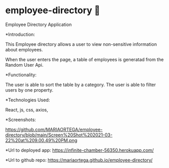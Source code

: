 # employee-directory 👤

Employee Directory Application

\*Introduction:

This Employee directory allows a user to view non-sensitive information about employees.

When the user enters the page, a table of employees is generatad from the Random User Api.

\*Functionality:

The user is able to sort the table by a category.
The user is able to filter users by one property.

\*Technologies Used:

React, js, css, axios,

\*Screenshots:

https://github.com/MARIAORTEGA/employee-directory/blob/main/Screen%20Shot%202021-03-22%20at%209.00.49%20PM.png

\*Url to deployed app:
https://infinite-chamber-56350.herokuapp.com/

\*Url to github repo:
https://mariaortega.github.io/employee-directory/

